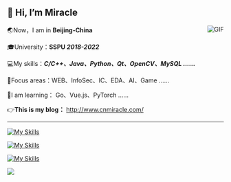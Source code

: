 ## 👋 Hi, I’m Miracle

<img align="right" alt="GIF" src="https://raw.githubusercontent.com/Tarikul-Islam-Anik/Animated-Fluent-Emojis/master/Emojis/Smilies/Beaming%20Face%20with%20Smiling%20Eyes.png"/>:earth_asia:Now，I am in **Beijing-China** 

:mortar_board:University：**SSPU *2018-2022*** 

:computer:My skills：***C/C++、Java、Python、Qt、OpenCV、MySQL ......*** 

:dart:Focus areas：WEB、InfoSec、IC、EDA、AI、Game ...... 

:book:I am learning： Go、Vue.js、PyTorch ...... 

:point_right:**This is my blog：** http://www.cnmiracle.com/

---

 [![My Skills](https://skillicons.dev/icons?i=c,cpp,cmake,qt,opencv,visualstudio,java,maven,spring,idea,eclipse,py,anaconda,pytorch,pycharm)](https://skillicons.dev) 

 [![My Skills](https://skillicons.dev/icons?i=js,html,css,nodejs,npm,bootstrap,react,vue,wordpress,nginx,mysql,redis,mongodb,vscode,sublime)](https://skillicons.dev)

[![My Skills](https://skillicons.dev/icons?i=windows,powershell,linux,vim,redhat,ubuntu,debian,arch,kali,git,docker,md,postman,xd,ps)](https://skillicons.dev)



![](https://capsule-render.vercel.app/api?type=waving&height=130&color=random&section=footer&reversal=true&fontAlignY=50&animation=twinkling&descAlign=50&descAlignY=50)

